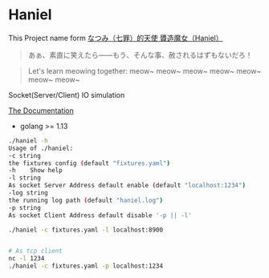 # Haniel

This Project name form [なつみ（七罪）的天使 贗造魔女（Haniel）](https://zh.moegirl.org/zh-hans/镜野七罪)

> あぁ、素直に笑えたら——もう、そんな事、赦されるはずもないだろ！

> Let's learn meowing together: meow~ meow~ meow~ meow~ meow~ meow~ meow~

Socket(Server/Client) IO simulation

[The Documentation](fixtures.yaml)


* golang >= 1.13


```sh
./haniel -h
Usage of ./haniel:
-c string
the fixtures config (default "fixtures.yaml")
-h    Show help
-l string
As socket Server Address default enable (default "localhost:1234")
-log string
the running log path (default "haniel.log")
-p string
As socket Client Address default disable '-p || -l'
```

```sh
./haniel -c fixtures.yaml -l localhost:8900


# As tcp client
nc -l 1234
./haniel -c fixtures.yaml -p localhost:1234
```

